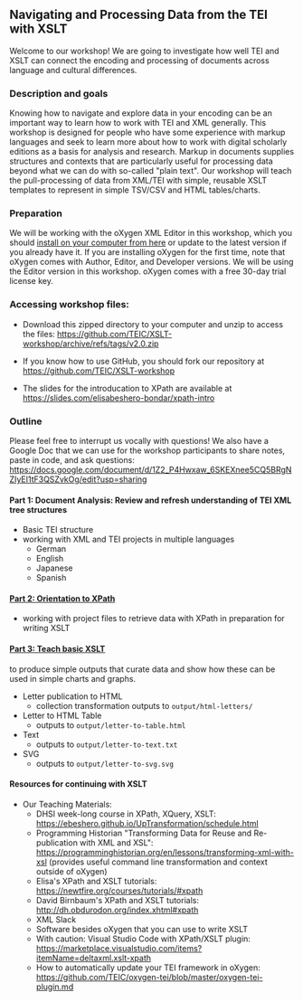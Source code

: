 ## Navigating and Processing Data from the TEI with XSLT

Welcome to our workshop! We are going to investigate how well TEI and XSLT can connect the encoding and processing of documents across language and cultural differences.  

### Description and goals
Knowing how to navigate and explore data in your encoding can be an important way to learn how to work with TEI and XML generally. This workshop is designed for people who have some experience with markup languages and seek to learn more about how to work with digital scholarly editions as a basis for analysis and research. Markup in documents supplies structures and contexts that are particularly useful for processing data beyond what we can do with so-called "plain text". Our workshop will teach the pull-processing of data from XML/TEI with simple, reusable XSLT templates to represent in simple TSV/CSV and HTML tables/charts.

### Preparation
We will be working with the oXygen XML Editor in this workshop, which you should [install on your computer from here](https://www.oxygenxml.com/xml_editor/download_oxygenxml_editor.html) or update to the latest version if you already have it. If you are installing oXygen for the first time, note that oXygen comes with Author, Editor, and Developer versions. We will be using the Editor version in this workshop. oXygen comes with a free 30-day trial license key. 

### Accessing workshop files:

* Download this zipped directory to your computer and unzip to access the files:
<https://github.com/TEIC/XSLT-workshop/archive/refs/tags/v2.0.zip>

* If you know how to use GitHub, you should fork our repository at <https://github.com/TEIC/XSLT-workshop>

* The slides for the introducation to XPath are available at <https://slides.com/elisabeshero-bondar/xpath-intro>


### Outline
Please feel free to interrupt us vocally with questions! We also have a Google Doc that we can use for the workshop participants to share notes, paste in code, and ask questions: <https://docs.google.com/document/d/1Z2_P4Hwxaw_6SKEXnee5CQ5BRgNZIyEI1tF3QSZvkOg/edit?usp=sharing>

#### Part 1: Document Analysis: Review and refresh understanding of TEI XML tree structures
* Basic TEI structure
* working with XML and TEI projects in multiple languages 
  * German
  * English 
  * Japanese 
  * Spanish 


#### [Part 2: Orientation to XPath](xpath.md)
* working with project files to retrieve data with XPath in preparation for writing XSLT

#### [Part 3: Teach basic XSLT](xslt.md)
to produce simple outputs that curate data and show how these can be used in simple charts and graphs.
* Letter publication to HTML
    * collection transformation outputs to `output/html-letters/`
* Letter to HTML Table
    * outputs to `output/letter-to-table.html`
* Text 
    * outputs to `output/letter-to-text.txt`
* SVG 
    * outputs to `output/letter-to-svg.svg`

#### Resources for continuing with XSLT
* Our Teaching Materials:
    * DHSI week-long course in XPath, XQuery, XSLT: <https://ebeshero.github.io/UpTransformation/schedule.html>
    * Programming Historian "Transforming Data for Reuse and Re-publication with XML and XSL": <https://programminghistorian.org/en/lessons/transforming-xml-with-xsl> (provides useful command line transformation and context outside of oXygen)
    * Elisa's XPath and XSLT tutorials: <https://newtfire.org/courses/tutorials/#xpath>
    * David Birnbaum's XPath and XSLT tutorials: <http://dh.obdurodon.org/index.xhtml#xpath>
    * XML Slack
    * Software besides oXygen that you can use to write XSLT 
    * With caution: Visual Studio Code with XPath/XSLT plugin: <https://marketplace.visualstudio.com/items?itemName=deltaxml.xslt-xpath>
    * How to automatically update your TEI framework in oXygen: <https://github.com/TEIC/oxygen-tei/blob/master/oxygen-tei-plugin.md>    
 
